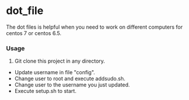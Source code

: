 dot_file
========

The dot files is helpful when you need to work on different computers for centos 7 or centos 6.5.

### Usage

1. Git clone this project in any directory.
* Update username in file "config".
* Change user to root and execute addsudo.sh.
* Change user to the username you just updated.
* Execute setup.sh to start.
